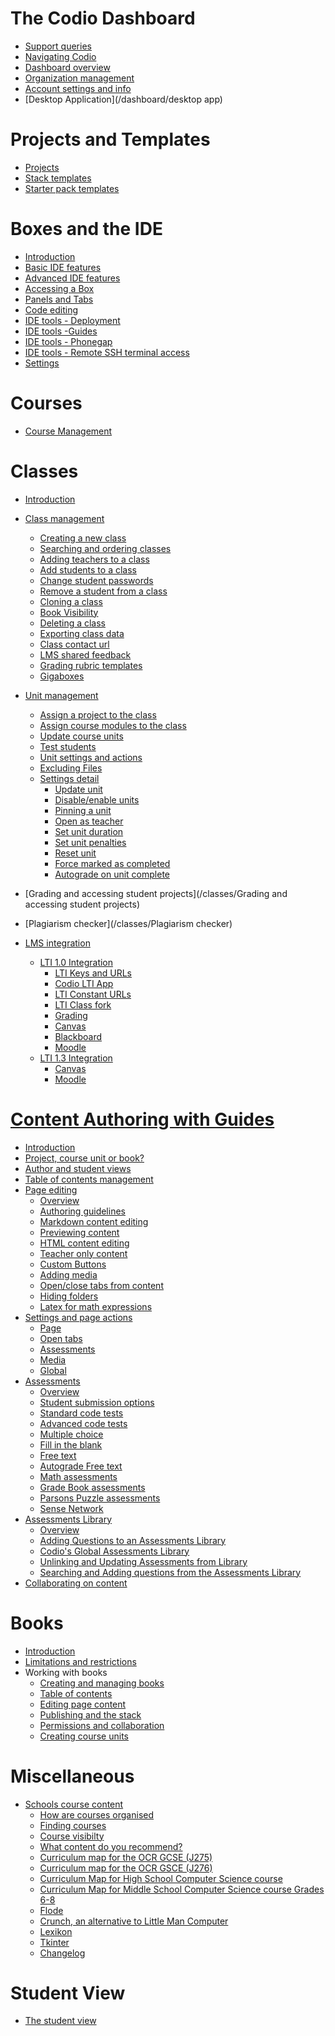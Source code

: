 
# The Codio Dashboard

*   [Support queries](/dashboard/support)
*   [Navigating Codio](/dashboard/navigation)
*   [Dashboard overview](/dashboard/oerview)
*   [Organization management](/dashboard/organisations/)
*   [Account settings and info](/dashboard/account)
*   [Desktop Application](/dashboard/desktop app)

# Projects and Templates

*   [](#section-projects)[Projects](/project/projects)
*   [](#how_use_stacks)[Stack templates](/project/stacks)
*   [](#how_use_packs)[Starter pack templates](/project/packs)

# Boxes and the IDE

*   [Introduction](/ide/introduction)
*   [](#int_dev_env)[Basic IDE features](/ide/navigation/)
*   [](#adv_ide_feat)[Advanced IDE features](/ide/features/)
*   [](#boxes)[Accessing a Box](/ide/boxes)
*   [](#panels_tabs)[Panels and Tabs](/ide/panels)
*   [](#code_edit)[Code editing](/ide/editing)
*   [](#ide_tools)[IDE tools - Deployment](/ide/tools/deployment)
*   [IDE tools -Guides](/ide/tools/guides/)
*   [](#phonegap)[IDE tools - Phonegap](/ide/tools/phonegap)
*   [](#ssh)[IDE tools - Remote SSH terminal access](/ide/tools/ssh)
*   [](#ide-settings)[Settings](/ide/settings)

# Courses

*   [Course Management](/courses/coursemanagement)


# Classes

*   [Introduction](/classes/)
*   [](#how_manage_class)[Class management](/classes/classmanagement)
    *   [Creating a new class](/classes/classmanagement/create-class)
    *   [Searching and ordering classes](/classes/classmanagement/searchclass)
    *   [Adding teachers to a class](/classes/classmanagement/addteachers)
    *   [Add students to a class](/classes/classmanagement/addstudents)
    *   [Change student passwords](/classes/classmanagement/studentpasswords)
    *   [Remove a student from a class](/classes/classmanagement/removestudent)
    *   [Cloning a class](/classes/classmanagement/clone-class)
    *   [Book Visibility](/classes/classmanagement/bookvisibility)
    *   [Deleting a class](/classes/classmanagement/delete)
    *   [Exporting class data](/classes/classmanagement/export)
    *   [Class contact url](/classes/classmanagement/classcontacturl)
    *   [LMS shared feedback](/classes/classmanagement/lmsfeedback)
    *   [Grading rubric templates](/classes/classmanagement/rubric)
    *   [Gigaboxes](/classes/classmanagement/giga)
*   [](#unit-section)[Unit management](/classes/unitmanagement)
    *   [Assign a project to the class](/classes/unitmanagement/assign-project)
    *   [Assign course modules to the class](/classes/unitmanagement/assign-module)
    *   [Update course units](/classes/unitmanagement/upgradecourse)
    *   [Test students](/classes/unitmanagement/teststudents)
    *   [Unit settings and actions](/classes/unitmanagement/settings)
    *   [Excluding Files](/classes/unitmanagement/excludefiles)
    *   [](#settingsinfo)[Settings detail](/classes/unitmanagement/settings-info)
        *   [Update unit](/classes/unitmanagement/settings-info/updateunit)
        *   [Disable/enable units](/classes/unitmanagement/settings-info/disable)
        *   [Pinning a unit](/classes/unitmanagement/settings-info/pin)
        *   [Open as teacher](/classes/unitmanagement/settings-info/teachersolutions)
        *   [Set unit duration](/classes/unitmanagement/settings-info/unit-duration)
        *   [Set unit penalties](/classes/unitmanagement/settings-info/penalties)
        *   [Reset unit](/classes/unitmanagement/settings-info/reset-unit)
        *   [Force marked as completed](/classes/unitmanagement/settings-info/complete-unit)
        *   [Autograde on unit complete](/classes/unitmanagement/settings-info/autograde)
*   [](#stud_progress)[Grading and accessing student projects](/classes/Grading and accessing student projects)
*   [](#plag)[Plagiarism checker](/classes/Plagiarism checker)
   
*   [](#lmsintegration)[LMS integration](/classes/lti)
    *   [](#lti1_0)[LTI 1.0 Integration](/classes/lti/lti1_0)
        *   [LTI Keys and URLs](/classes/lti/lti1_0/keys)
        *   [Codio LTI App](/classes/lti/lti1_0/ltiapp)
        *   [LTI Constant URLs](/classes/lti/lti1_0/lticonstanturl)
        *   [LTI Class fork](/classes/lti/lti1_0/lticlassfork)
        *   [Grading](/classes/lti/lti1_0/gradeinfo)
        *   [Canvas](/classes/lti/lti1_0/canvas)
        *   [Blackboard](/classes/lti/lti1_0/blackboard)
        *   [Moodle](/classes/lti/lti1_0/moodle)
    *   [](#lti1_3)[LTI 1.3 Integration](/classes/lti/lti1_3)
        *   [Canvas](/classes/lti/lti1_3/canvas1_3)
        *   [Moodle](/classes/lti/lti1_3/moodle1_3)

# [Content Authoring with Guides](/content/authoring)

*   [Introduction](/content/authoring/introduction)
*   [Project, course unit or book?](/content/authoring/3ways)
*   [Author and student views](/content/authoring/playmode/)
*   [Table of contents management](/content/authoring/toc/)
*   [](#page-editing-section)[Page editing](/content/authoring/page-edit)
    *   [Overview](/content/authoring/page-edit/overview/)
    *   [Authoring guidelines](/content/authoring/page-edit/strategies)
    *   [Markdown content editing](/content/authoring/page-edit/edit)
    *   [Previewing content](/content/authoring/page-edit/real-time)
    *   [HTML content editing](/content/authoring/page-edit/edit-html)
    *   [Teacher only content](/content/authoring/page-edit/solutions)
    *   [Custom Buttons](/content/authoring/page-edit/buttons/)
    *   [Adding media](/content/authoring/page-edit/imvid)
    *   [Open/close tabs from content](/content/authoring/page-edit/inline/)
    *   [Hiding folders](/content/authoring/page-edit/hide-folder)
    *   [Latex for math expressions](/content/authoring/page-edit/latex)
*   [](#page-action-section)[Settings and page actions](/content/authoring/settings-actions)
    *   [Page](/content/authoring/settings-actions/page)
    *   [Open tabs](/content/authoring/settings-actions/open-tabs)
    *   [Assessments](/content/authoring/settings-actions/assessments)
    *   [Media](/content/authoring/settings-actions/media)
    *   [Global](/content/authoring/settings-actions/global)
*   [](#autoassessments)[Assessments](/content/authoring/assessments)
    *   [Overview](/content/authoring/assessments/overview)
    *   [Student submission options](/content/authoring/assessments/submitcomplete)
    *   [Standard code tests](/content/authoring/assessments/assessments-standard-code-tests)
    *   [Advanced code tests](/content/authoring/assessments/assessments-code-tests)
    *   [Multiple choice](/content/authoring/assessments/assessments-mcq)
    *   [Fill in the blank](/content/authoring/assessments/assessments-fitb)
    *   [Free text](/content/authoring/assessments/assessments-free)
    *   [Autograde Free text](/content/authoring/assessments/assessments-autofree)
    *   [Math assessments](/content/authoring/assessments/assessments-math)
    *   [Grade Book assessments](/content/authoring/assessments/assessments-gradebook)
    *   [Parsons Puzzle assessments](/content/authoring/assessments/parsons-puzzle)
    *   [Sense Network](/content/authoring/assessments/assessments-sense-network)
*   [](#assessments-library)[Assessments Library](/content/authoring/assessments-library)
    *   [Overview](/content/authoring/assessments-library/overview)
    *   [Adding Questions to an Assessments Library](/content/authoring/assessments-library/assessments-to-library)
    *   [Codio's Global Assessments Library](/content/authoring/assessments-library/global-assessments-library)
    *   [Unlinking and Updating Assessments from Library](/content/authoring/assessments-library/unlinking-updating)
    *   [Searching and Adding questions from the Assessments Library](/content/authoring/assessments-library/filters-queries)
*   [Collaborating on content](/content/authoring/collaboration)

# Books

*   [Introduction](/books/introduction)
*   [Limitations and restrictions](/books/limitations)
*   [](#books-working)<a>Working with books</a>
    *   [Creating and managing books](/books/manage)
    *   [Table of contents](/books/toc)
    *   [Editing page content](/books/pages)
    *   [Publishing and the stack](/books/publish)
    *   [Permissions and collaboration](/books/permissions)
    *   [Creating course units](/books/unit-book)



# Miscellaneous

*   [](#school-course-list)[Schools course content](/misc/schoolscontent)
    *   [How are courses organised](/misc/schoolscontent/organization)
    *   [Finding courses](/misc/schoolscontent/coursefind)
    *   [Course visibilty](/misc/schoolscontent/courseview)
    *   [What content do you recommend?](/misc/schoolscontent/recommended)
    *   [Curriculum map for the OCR GCSE (J275)](/misc/schoolscontent/currmap2012)
    *   [Curriculum map for the OCR GSCE (J276)](/misc/schoolscontent/currmap2016)
    *   [Curriculum Map for High School Computer Science course](/misc/schoolscontent/currmapcstahigh/)
    *   [Curriculum Map for Middle School Computer Science course Grades 6-8](/misc/schoolscontent/currmapcstamiddle/)
    *   [Flode](/misc/schoolscontent/flode)
    *   [Crunch, an alternative to Little Man Computer](/misc/schoolscontent/crunch)
    *   [Lexikon](/misc/schoolscontent/lexikon)
    *   [Tkinter](/misc/schoolscontent/tkinter)
    *   [Changelog](/misc/changelog)

# Student View
*   [The student view](/studentview)